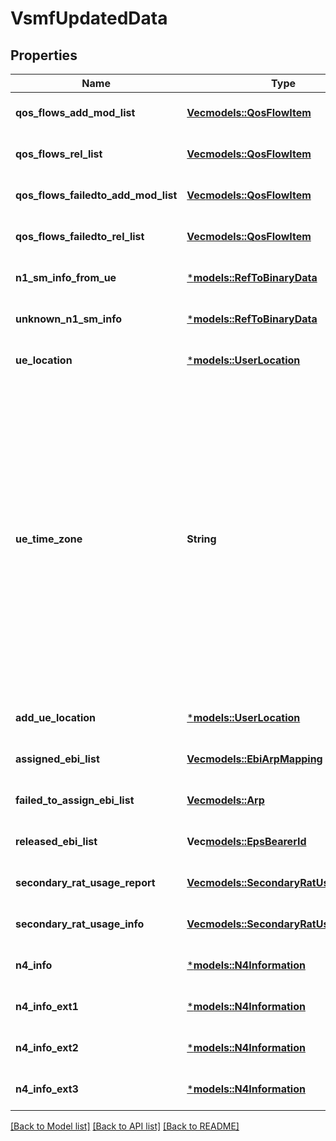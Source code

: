 # VsmfUpdatedData

## Properties
Name | Type | Description | Notes
------------ | ------------- | ------------- | -------------
**qos_flows_add_mod_list** | [**Vec<models::QosFlowItem>**](QosFlowItem.md) |  | [optional] [default to None]
**qos_flows_rel_list** | [**Vec<models::QosFlowItem>**](QosFlowItem.md) |  | [optional] [default to None]
**qos_flows_failedto_add_mod_list** | [**Vec<models::QosFlowItem>**](QosFlowItem.md) |  | [optional] [default to None]
**qos_flows_failedto_rel_list** | [**Vec<models::QosFlowItem>**](QosFlowItem.md) |  | [optional] [default to None]
**n1_sm_info_from_ue** | [***models::RefToBinaryData**](RefToBinaryData.md) |  | [optional] [default to None]
**unknown_n1_sm_info** | [***models::RefToBinaryData**](RefToBinaryData.md) |  | [optional] [default to None]
**ue_location** | [***models::UserLocation**](UserLocation.md) |  | [optional] [default to None]
**ue_time_zone** | **String** | String with format \"time-numoffset\" optionally appended by \"daylightSavingTime\", where  - \"time-numoffset\" shall represent the time zone adjusted for daylight saving time and be    encoded as time-numoffset as defined in clause 5.6 of IETF RFC 3339;  - \"daylightSavingTime\" shall represent the adjustment that has been made and shall be    encoded as \"+1\" or \"+2\" for a +1 or +2 hours adjustment.   The example is for 8 hours behind UTC, +1 hour adjustment for Daylight Saving Time.  | [optional] [default to None]
**add_ue_location** | [***models::UserLocation**](UserLocation.md) |  | [optional] [default to None]
**assigned_ebi_list** | [**Vec<models::EbiArpMapping>**](EbiArpMapping.md) |  | [optional] [default to None]
**failed_to_assign_ebi_list** | [**Vec<models::Arp>**](Arp.md) |  | [optional] [default to None]
**released_ebi_list** | **Vec<models::EpsBearerId>** |  | [optional] [default to None]
**secondary_rat_usage_report** | [**Vec<models::SecondaryRatUsageReport>**](SecondaryRatUsageReport.md) |  | [optional] [default to None]
**secondary_rat_usage_info** | [**Vec<models::SecondaryRatUsageInfo>**](SecondaryRatUsageInfo.md) |  | [optional] [default to None]
**n4_info** | [***models::N4Information**](N4Information.md) |  | [optional] [default to None]
**n4_info_ext1** | [***models::N4Information**](N4Information.md) |  | [optional] [default to None]
**n4_info_ext2** | [***models::N4Information**](N4Information.md) |  | [optional] [default to None]
**n4_info_ext3** | [***models::N4Information**](N4Information.md) |  | [optional] [default to None]

[[Back to Model list]](../README.md#documentation-for-models) [[Back to API list]](../README.md#documentation-for-api-endpoints) [[Back to README]](../README.md)


